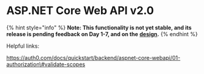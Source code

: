 # ASP.NET Core Web API v2.0

{% hint style="info" %}
**Note: This functionality is not yet stable, and its release is pending feedback on Day 1-7, and on the** [**design**](./)**.**
{% endhint %}

Helpful links:

https://auth0.com/docs/quickstart/backend/aspnet-core-webapi/01-authorization\#validate-scopes



